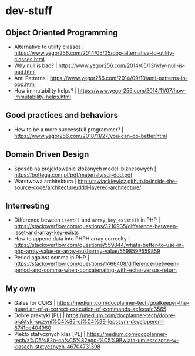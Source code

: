 # dev-stuff

## Object Oriented Programming
- Alternative to utility classes | https://www.yegor256.com/2014/05/05/oop-alternative-to-utility-classes.html
- Why null is bad? | https://www.yegor256.com/2014/05/13/why-null-is-bad.html
- Anti Patterns | https://www.yegor256.com/2014/09/10/anti-patterns-in-oop.html
- How immutability helps? | https://www.yegor256.com/2014/11/07/how-immutability-helps.html


## Good practices and behaviors
- How to be a more successfull programmer? | https://www.yegor256.com/2018/11/27/you-can-do-better.html


## Domain Driven Design
- Sposób na projektowanie złożonych modeli biznesowych | https://bottega.com.pl/pdf/materialy/sdj-ddd.pdf
- Warstwowa architektura | http://tswiackiewicz.github.io/inside-the-source-code/architecture/ddd-layered-architecture/


## Interresting
- Difference beween `iseet()` and `array_key_exists()` in PHP | https://stackoverflow.com/questions/3210935/difference-between-isset-and-array-key-exists
- How to append data into PHPH array correclty | https://stackoverflow.com/questions/559844/whats-better-to-use-in-php-array-value-or-array-pusharray-value/559859#559859
- Period against comma in PHP | https://stackoverflow.com/questions/1466408/difference-between-period-and-comma-when-concatenating-with-echo-versus-return


## My own
- Gates for CQRS | https://medium.com/docplanner-tech/goalkeeper-the-guardian-of-a-correct-execution-of-commands-aefeeafc3565
- Dobre praktyki [PL] | https://medium.com/docplanner-tech/dobre-praktyki-uczyni%C4%85-ci%C4%99-lepszym-developerem-8741be404960
- Piekło statycznych klas [PL] | https://medium.com/docplanner-tech/z%C5%82o-ca%C5%82ego-%C5%9Bwiata-umieszczone-w-klasach-statycznych-46704731398
